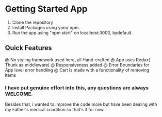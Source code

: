 # Getting Started App

1. Clone the repository
2. Install Packages using yarn/ npm.
3. Run the app using "npm start" on localhost:3000, bydefault.

## Quick Features

@ No styling framework used here, all Hand-crafted
@ App uses Redux( Thunk as middleware)
@ Responsiveness added
@ Error Boundaries for App level error handling
@ Cart is made with a functionality of removing items

### I have put genuine effort into this, any questions are always WELCOME.

Besides that, i wanted to improve the code more but have been dealing with my Father's medical condition so that's it for now.
